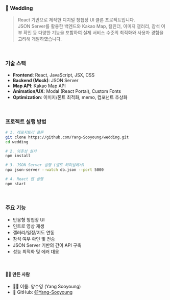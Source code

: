 ### 💍 Wedding

>React 기반으로 제작한 디지털 청첩장 UI 클론 프로젝트입니다.  
>JSON Server를 활용한 백엔드와 Kakao Map, 캘린더, 이미지 갤러리, 참석 여부 확인 등 다양한 기능을 포함하여 실제 서비스 수준의 최적화와 사용자 경험을 고려해 개발하였습니다.

</br>

### 기술 스택

- **Frontend**: React, JavaScript, JSX, CSS
- **Backend (Mock)**: JSON Server
- **Map API**: Kakao Map API
- **Animation/UX**: Modal (React Portal), Custom Fonts
- **Optimization**: 이미지/폰트 최적화, memo, 컴포넌트 추상화

</br>

### 프로젝트 실행 방법

```bash
# 1. 레포지토리 클론
git clone https://github.com/Yang-Sooyoung/wedding.git
cd wedding

# 2. 의존성 설치
npm install

# 3. JSON Server 실행 (별도 터미널에서)
npx json-server --watch db.json --port 5000

# 4. React 앱 실행
npm start
````

</br>

### 주요 기능

* 반응형 청첩장 UI
* 인트로 영상 재생
* 갤러리/일정/지도 연동
* 참석 여부 확인 및 전송
* JSON Server 기반의 간이 API 구축
* 성능 최적화 및 에러 대응

</br>

#### 🙋‍♀️ 만든 사람

- 👩‍💻 이름: 양수영 (Yang Sooyoung)
- 🔗 GitHub: [@Yang-Sooyoung](https://github.com/Yang-Sooyoung)

<br/>

